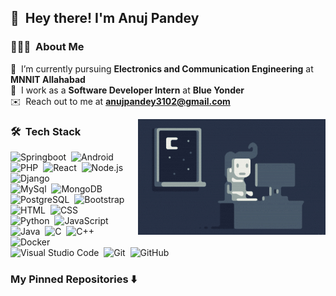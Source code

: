 ## 👋 &nbsp;Hey there! I'm Anuj Pandey  

### 👨🏻‍💻 &nbsp;About Me

🏫 &nbsp;I’m currently pursuing **Electronics and Communication Engineering** at **MNNIT Allahabad**\
🏢 &nbsp;I work as a **Software Developer Intern** at **Blue Yonder**\
✉️ &nbsp;Reach out to me at **anujpandey3102@gmail.com**

<img alt="Night Coding" src="https://github.com/Anuj-pandey1/Anuj-Pandey1/blob/main/assets/Coding.gif" align="right"/>

### 🛠 &nbsp;Tech Stack


![Springboot](https://img.shields.io/badge/-Springboot-05122A?style=flat&logo=Springboot&logoColor=brightgreen)&nbsp;
![Android](https://img.shields.io/badge/-Android-05122A?style=flat&logo=Android)&nbsp;
![PHP](https://img.shields.io/badge/-PHP-05122A?style=flat&logo=PHP)&nbsp;
![React](https://img.shields.io/badge/-React-05122A?style=flat&logo=React)&nbsp;
![Node.js](https://img.shields.io/badge/-Node.js-05122A?style=flat&logo=Node.js)&nbsp;
![Django](https://img.shields.io/badge/-Django-05122A?style=flat&logo=django&logoColor=brightgreen)&nbsp;\
![MySql](https://img.shields.io/badge/-Mysql-05122A?style=flat&logo=MySql)&nbsp;
![MongoDB](https://img.shields.io/badge/-MongoDB-05122A?style=flat&logo=MongoDB)&nbsp;
![PostgreSQL](https://img.shields.io/badge/-PostgreSQL-05122A?style=flat&logo=postgresql&logoColor=blue)&nbsp;
![Bootstrap](https://img.shields.io/badge/-Bootstrap-05122A?style=flat&logo=bootstrap&logoColor=563D7C)&nbsp;
![HTML](https://img.shields.io/badge/-HTML-05122A?style=flat&logo=HTML5)&nbsp;
![CSS](https://img.shields.io/badge/-CSS-05122A?style=flat&logo=CSS3&logoColor=1572B6)&nbsp;\
![Python](https://img.shields.io/badge/-Python-05122A?style=flat&logo=python)&nbsp;
![JavaScript](https://img.shields.io/badge/-JavaScript-05122A?style=flat&logo=javascript)&nbsp;
![Java](https://img.shields.io/badge/-Java-05122A?style=flat&logo=Java&logoColor=FFA518)&nbsp;
![C](https://img.shields.io/badge/-C-05122A?style=flat&logo=C&logoColor=A8B9CC)&nbsp;
![C++](https://img.shields.io/badge/-C++-05122A?style=flat&logo=C%2B%2B&logoColor=00599C)&nbsp;
![Docker](https://img.shields.io/badge/-Docker-05122A?style=flat&logo=Docker)&nbsp;\
![Visual Studio Code](https://img.shields.io/badge/-Visual%20Studio%20Code-05122A?style=flat&logo=visual-studio-code&logoColor=007ACC)&nbsp;
![Git](https://img.shields.io/badge/-Git-05122A?style=flat&logo=git)&nbsp;
![GitHub](https://img.shields.io/badge/-GitHub-05122A?style=flat&logo=github)&nbsp;


<h3 align="left"> My Pinned Repositories ⬇️ </h3> 

